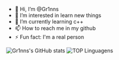 - 👋 Hi, I’m @Gr1nns
- 👀 I’m interested in learn new things
- 🌱 I’m currently learning c++
- 📫 How to reach me in my github
- ⚡ Fun fact: I'm a real person


![Gr1nns's GitHub stats](https://github-readme-stats.vercel.app/api?username=Gr1nnsra&theme=dark&show_icons=true)
![TOP Linguagens](https://github-readme-stats.vercel.app/api/top-langs/?username=UTILIZADOR&layout=compact&theme=dracula)
